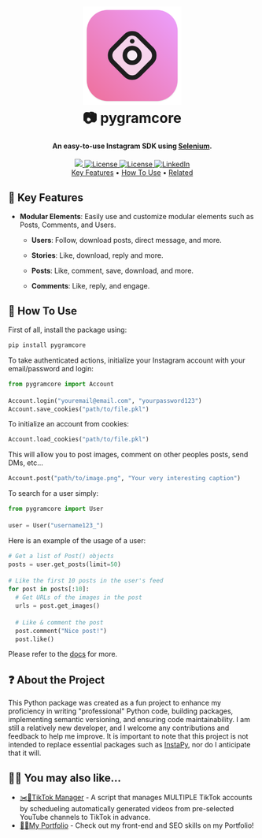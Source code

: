 <h1 align="center">
  <br>
  <img src="https://github.com/jtayped/pygramcore/blob/main/images/icon.png?raw=true" alt="PyGramCore" width="200">
  <br>
  📷 pygramcore
  <br>
</h1>

<h4 align="center">An easy-to-use Instagram SDK using <a href="https://www.selenium.dev/" target="_blank">Selenium</a>.</h4>

<div align="center">
  <a href="https://pypi.org/project/PyGramCore/">
    <img src="https://img.shields.io/pypi/v/pygramcore?style=for-the-badge">
  </a>
  <a href="https://github.com/jtayped/pygramcore/blob/main/LICENSE">
    <img src="https://img.shields.io/github/license/jtayped/pygramcore?style=for-the-badge" alt="License">
  </a>
  <a href="https://github.com/jtayped/pygramcore/issues">
    <img src="https://img.shields.io/github/issues/jtayped/pygramcore?style=for-the-badge" alt="License">
  </a>
  <a href="https://www.linkedin.com/in/jtayped/">
    <img src="https://img.shields.io/badge/LinkedIn-0077B5?style=for-the-badge&logo=linkedin&logoColor=white" alt="LinkedIn">
  </a>
</div>

<div align="center">
  <a href="#key-features">Key Features</a> •
  <a href="#how-to-use">How To Use</a> •
  <a href="#related">Related</a>
</div>

<div id="key-features"></div>

## 🔑 Key Features

- **Modular Elements**: Easily use and customize modular elements such as Posts, Comments, and Users.

  - **Users**: Follow, download posts, direct message, and more.

  - **Stories**: Like, download, reply and more.

  - **Posts**: Like, comment, save, download, and more.

  - **Comments**: Like, reply, and engage.

<div id="how-to-use"></div>

## 🔧 How To Use

First of all, install the package using:

```bash
pip install pygramcore
```

To take authenticated actions, initialize your Instagram account with your email/password and login:

```python
from pygramcore import Account

Account.login("youremail@email.com", "yourpassword123")
Account.save_cookies("path/to/file.pkl")
```

To initialize an account from cookies:

```python
Account.load_cookies("path/to/file.pkl")
```

This will allow you to post images, comment on other peoples posts, send DMs, etc...

```python
Account.post("path/to/image.png", "Your very interesting caption")
```

To search for a user simply:

```python
from pygramcore import User

user = User("username123_")
```

Here is an example of the usage of a user:

```python
# Get a list of Post() objects
posts = user.get_posts(limit=50)

# Like the first 10 posts in the user's feed
for post in posts[:10]:
  # Get URLs of the images in the post
  urls = post.get_images()

  # Like & comment the post
  post.comment("Nice post!")
  post.like()
```

Please refer to the [docs](https://github.com/jtayped/pygramcore/tree/main/docs) for more.

<div id="related"></div>

## ❓ About the Project
This Python package was created as a fun project to enhance my proficiency in writing "professional" Python code, building packages, implementing semantic versioning, and ensuring code maintainability.
I am still a relatively new developer, and I welcome any contributions and feedback to help me improve.
It is important to note that this project is not intended to replace essential packages such as [InstaPy](https://github.com/InstaPy/InstaPy), nor do I anticipate that it will.

## 🙋‍♂️ You may also like...

- [✂️📱TikTok Manager](https://github.com/jtayped/tiktok-manager) - A script that manages MULTIPLE TikTok accounts by schedueling automatically generated videos from pre-selected YouTube channels to TikTok in advance.
- [🧑‍💼My Portfolio](https://joeltaylor.business) - Check out my front-end and SEO skills on my Portfolio!
